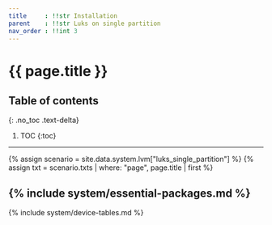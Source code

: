 ```yaml
---
title     : !!str Installation
parent    : !!str Luks on single partition
nav_order : !!int 3
---
```


# {{ page.title }}

## Table of contents
{: .no_toc .text-delta}

1. TOC
{:toc}

---

{% assign scenario = site.data.system.lvm["luks_single_partition"] %}
{% assign txt = scenario.txts | where: "page", page.title | first %}

{% include system/essential-packages.md %}
---
{% include system/device-tables.md %}
